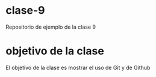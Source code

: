 # clase-9
Repositorio de ejemplo de la clase 9

# objetivo de la clase

El objetivo de la clase es mostrar el uso de Git y de Github
